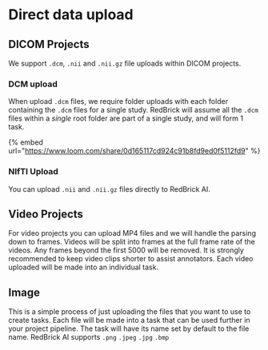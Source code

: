 # Direct data upload

## DICOM Projects

We support `.dcm`, `.nii` and `.nii.gz` file uploads within DICOM projects.&#x20;

### DCM upload

When upload `.dcm` files, we require folder uploads with each folder containing the `.dcm` files for a single study. RedBrick will assume all the `.dcm` files within a _single_ root folder are part of a single study, and will form 1 task.&#x20;

{% embed url="https://www.loom.com/share/0d165117cd924c91b8fd9ed0f5112fd9" %}

### NIfTI Upload

You can upload `.nii` and `.nii.gz` files directly to RedBrick AI.

## Video Projects

For video projects you can upload MP4 files and we will handle the parsing down to frames. Videos will be split into frames at the full frame rate of the videos. Any frames beyond the first 5000 will be removed. It is strongly recommended to keep video clips shorter to assist annotators. Each video uploaded will be made into an individual task.

## Image

This is a simple process of just uploading the files that you want to use to create tasks. Each file will be made into a task that can be used further in your project pipeline. The task will have its name set by default to the file name. RedBrick AI supports `.png` `.jpeg` `.jpg` `.bmp`
